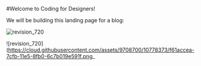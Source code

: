 #Welcome to Coding for Designers!

We will be building this landing page for a blog: 

![revision_720](https://cloud.githubusercontent.com/assets/9708700/10778358/bebf22e6-7cfb-11e5-800e-669bd47e6ddd.png)

![revision_720] (https://cloud.githubusercontent.com/assets/9708700/10778373/f61accea-7cfb-11e5-8fb0-6c7b019e591f.png_
